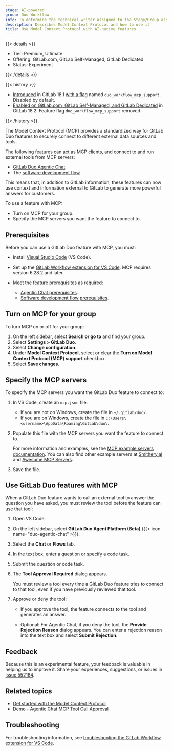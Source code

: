 ```yaml
---
stage: AI-powered
group: Duo Workflow
info: To determine the technical writer assigned to the Stage/Group associated with this page, see https://handbook.gitlab.com/handbook/product/ux/technical-writing/#assignments
description: Describes Model Context Protocol and how to use it
title: Use Model Context Protocol with AI-native features
---
```


{{< details >}}

- Tier: Premium, Ultimate
- Offering: GitLab.com, GitLab Self-Managed, GitLab Dedicated
- Status: Experiment

{{< /details >}}

{{< history >}}

- [Introduced](https://gitlab.com/gitlab-org/gitlab/-/issues/519938) in GitLab 18.1 [with a flag](../../../administration/feature_flags/_index.md) named `duo_workflow_mcp_support`. Disabled by default.
- [Enabled on GitLab.com, GitLab Self-Managed, and GitLab Dedicated](https://gitlab.com/gitlab-org/gitlab/-/issues/545956) in GitLab 18.2. Feature flag `duo_workflow_mcp_support` removed.

{{< /history >}}

The Model Context Protocol (MCP) provides a standardized way for GitLab Duo features
to securely connect to different external data sources and tools.

The following features can act as MCP clients, and connect to and run
external tools from MCP servers:

- [GitLab Duo Agentic Chat](../../gitlab_duo_chat/agentic_chat.md)
- The [software development flow](../../duo_agent_platform/software_development_flow.md)

This means that, in addition to GitLab information, these features
can now use context and information external to GitLab to generate more powerful
answers for customers.

To use a feature with MCP:

- Turn on MCP for your group.
- Specify the MCP servers you want the feature to connect to.

## Prerequisites

Before you can use a GitLab Duo feature with MCP, you must:

- Install [Visual Studio Code](https://code.visualstudio.com/download) (VS Code).
- Set up the [GitLab Workflow extension for VS Code](https://marketplace.visualstudio.com/items?itemName=GitLab.gitlab-workflow#setup). MCP requires version 6.28.2 and later.
- Meet the feature prerequisites as required:

  - [Agentic Chat prerequisites](../../gitlab_duo_chat/agentic_chat.md#use-agentic-chat-in-vs-code).
  - [Software development flow prerequisites](../../duo_agent_platform/software_development_flow.md#prerequisites).

## Turn on MCP for your group

To turn MCP on or off for your group:

1. On the left sidebar, select **Search or go to** and find your group.
1. Select **Settings > GitLab Duo**.
1. Select **Change configuration**.
1. Under **Model Context Protocol**, select or clear the
   **Turn on Model Context Protocol (MCP) support** checkbox.
1. Select **Save changes**.

## Specify the MCP servers

To specify the MCP servers you want the GitLab Duo feature to connect to:

1. In VS Code, create an `mcp.json` file:

   - If you are not on Windows, create the file in `~/.gitlab/duo/`.
   - If you are on Windows, create the file in `C:\Users\<username>\AppData\Roaming\GitLab\duo\`.

1. Populate this file with the MCP servers you want the feature to connect to.

   For more information and examples, see the [MCP example servers documentation](https://modelcontextprotocol.io/examples). You can also find other example servers at [Smithery.ai](https://smithery.ai/)
   and [Awesome MCP Servers](https://mcpservers.org/).

1. Save the file.

## Use GitLab Duo features with MCP

When a GitLab Duo feature wants to call an external tool to answer
the question you have asked, you must review the tool before
the feature can use that tool:

1. Open VS Code.
1. On the left sidebar, select **GitLab Duo Agent Platform (Beta)** ({{< icon name="duo-agentic-chat" >}}).
1. Select the **Chat** or **Flows** tab.
1. In the text box, enter a question or specify a code task.
1. Submit the question or code task.
1. The **Tool Approval Required** dialog appears.

   You must review a tool every time a GitLab Duo feature tries to connect
   to that tool, even if you have previously reviewed that tool.

1. Approve or deny the tool:

   - If you approve the tool, the feature connects to the tool and generates an answer.

   - Optional: For Agentic Chat, if you deny the tool, the **Provide Rejection Reason**
     dialog appears. You can enter a rejection reason into the text box and select
     **Submit Rejection**.

## Feedback

Because this is an experimental feature, your feedback is valuable in helping us
to improve it. Share your experiences, suggestions, or issues in
[issue 552164](https://gitlab.com/gitlab-org/gitlab/-/issues/552164).

## Related topics

- [Get started with the Model Context Protocol](https://modelcontextprotocol.io/introduction)
- [Demo - Agentic Chat MCP Tool Call Approval](https://www.youtube.com/watch?v=_cHoTmG8Yj8)

## Troubleshooting

For troubleshooting information, see [troubleshooting the GitLab Workflow extension for VS Code](../../../editor_extensions/visual_studio_code/troubleshooting.md).
